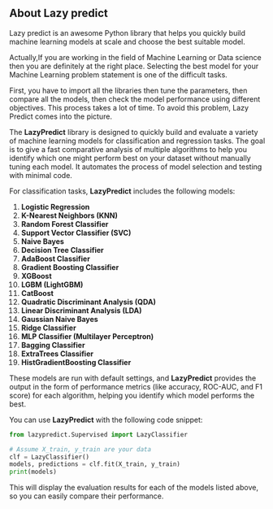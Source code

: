 ## About Lazy predict


Lazy predict is an awesome Python library that helps you quickly build machine learning models at scale and choose the best suitable model.


Actually,If you are working in the field of Machine Learning or Data science then you are definitely at the right place. Selecting the best model for your Machine Learning problem statement is one of the difficult tasks.

First, you have to import all the libraries then tune the parameters, then compare all the models, then check the model performance using different objectives. This process takes a lot of time. To avoid this problem, Lazy Predict comes into the picture.

 
The **LazyPredict** library is designed to quickly build and evaluate a variety of machine learning models for classification and regression tasks. The goal is to give a fast comparative analysis of multiple algorithms to help you identify which one might perform best on your dataset without manually tuning each model. It automates the process of model selection and testing with minimal code.

For classification tasks, **LazyPredict** includes the following models:

1. **Logistic Regression**
2. **K-Nearest Neighbors (KNN)**
3. **Random Forest Classifier**
4. **Support Vector Classifier (SVC)**
5. **Naive Bayes**
6. **Decision Tree Classifier**
7. **AdaBoost Classifier**
8. **Gradient Boosting Classifier**
9. **XGBoost**
10. **LGBM (LightGBM)**
11. **CatBoost**
12. **Quadratic Discriminant Analysis (QDA)**
13. **Linear Discriminant Analysis (LDA)**
14. **Gaussian Naive Bayes**
15. **Ridge Classifier**
16. **MLP Classifier (Multilayer Perceptron)**
17. **Bagging Classifier**
18. **ExtraTrees Classifier**
19. **HistGradientBoosting Classifier**

These models are run with default settings, and **LazyPredict** provides the output in the form of performance metrics (like accuracy, ROC-AUC, and F1 score) for each algorithm, helping you identify which model performs the best.

You can use **LazyPredict** with the following code snippet:

```python
from lazypredict.Supervised import LazyClassifier

# Assume X_train, y_train are your data
clf = LazyClassifier()
models, predictions = clf.fit(X_train, y_train)
print(models)
```

This will display the evaluation results for each of the models listed above, so you can easily compare their performance.
